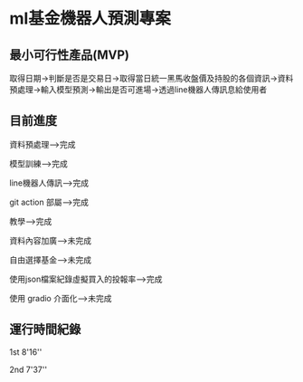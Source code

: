 # ml基金機器人預測專案

## 最小可行性產品(MVP)
取得日期->判斷是否是交易日->取得當日統一黑馬收盤價及持股的各個資訊->資料預處理->輸入模型預測->輸出是否可進場->透過line機器人傳訊息給使用者

## 目前進度
資料預處理-->完成

模型訓練-->完成

line機器人傳訊-->完成

git action 部屬-->完成

教學-->完成

資料內容加廣-->未完成

自由選擇基金-->未完成

使用json檔案紀錄虛擬買入的投報率-->完成

使用 gradio 介面化-->未完成

## 運行時間紀錄

1st 8'16''

2nd 7'37''
